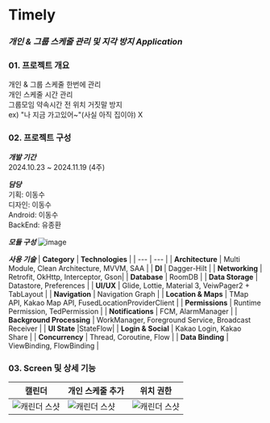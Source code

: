 # Timely
### ***개인 & 그룹 스케줄 관리 및 지각 방지 Application***
### 01. 프로젝트 개요
개인 & 그룹 스케줄 한번에 관리     
개인 스케줄 시간 관리   
그룹모임 약속시간 전 위치 거짓말 방지    
  ex) "나 지금 가고있어~"(사실 아직 집이야) X   

### 02. 프로젝트 구성
***개발 기간***   
2024.10.23 ~ 2024.11.19 (4주)

***담당***   
기획: 이동수    
디자인: 이동수    
Android: 이동수   
BackEnd: 유종환   
 
***모듈 구성***
![image](https://github.com/user-attachments/assets/84a1a595-3903-4e5e-afd4-44a9203231a8)

***사용 기술***
| **Category** | **Technologies** |
| --- | --- |
| **Architecture** | Multi Module, Clean Architecture, MVVM, SAA |
| **DI** | Dagger-Hilt |
| **Networking** | Retrofit, OkHttp, Interceptor, Gson|
| **Database** | RoomDB |
| **Data Storage** |  Datastore, Preferences |
| **UI/UX** | Glide, Lottie, Material 3, VeiwPager2 + TabLayout |
| **Navigation** | Navigation Graph |
| **Location & Maps** | TMap API, Kakao Map API, FusedLocationProviderClient |
| **Permissions** | Runtime Permission, TedPermission |
| **Notifications** | FCM, AlarmManager |
| **Background Processing** | WorkManager, Foreground Service, Broadcast Receiver |
| **UI State** |StateFlow|
| **Login & Social** | Kakao Login, Kakao Share |
| **Concurrency** | Thread, Coroutine, Flow |
| **Data Binding** | ViewBinding, FlowBinding |

### 03. Screen 및 상세 기능
| 캘린더| 개인 스케줄 추가 | 위치 권한 |
|---|---|---|
|![캐린더 스샷](https://github.com/user-attachments/assets/8fe63960-102d-41e4-aaec-8ebfc796c280)| ![캐린더 스샷](https://github.com/user-attachments/assets/f6a8d9c8-2c9c-4c54-82a1-eff482e8423e) | ![캐린더 스샷](https://github.com/user-attachments/assets/0b0577a2-3714-4021-93ac-7b15d54bf4e6) |
